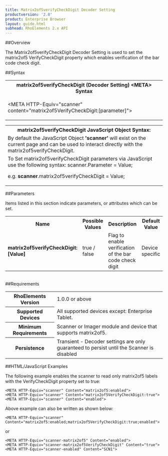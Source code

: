 ```yaml
---
title: Matrix2of5verifyCheckDigit Decoder Setting
productversion: '2.0'
product: Enterprise Browser
layout: guide.html
subhead: RhoElements 2.x API
---
```


##Overview

The Matrix2of5verifyCheckDigit Decoder Setting is used to set the matrix2of5 VerifyCheckDigit property which enables verification of the bar code check digit.

##Syntax

<table class="re-table"><tr><th class="tableHeading">matrix2of5verifyCheckDigit (Decoder Setting) &lt;META&gt; Syntax
</th></tr><tr><td class="clsSyntaxCells clsOddRow"><p>&lt;META HTTP-Equiv="scanner" content="matrix2of5VerifyCheckDigit:[parameter]"&gt;</p></td></tr></table>
<table class="re-table"><tr><th class="tableHeading">matrix2of5verifyCheckDigit JavaScript Object Syntax:</th></tr><tr><td class="clsSyntaxCells clsOddRow">
By default the JavaScript Object <b>'scanner'</b> will exist on the current page and can be used to interact directly with the matrix2of5verifyCheckDigit.
</td></tr><tr><td class="clsSyntaxCells clsEvenRow">
To Set matrix2of5verifyCheckDigit parameters via JavaScript use the following syntax: scanner.Parameter = Value;
<P />e.g. <b>scanner</b>.matrix2of5verifyCheckDigit = Value;
</td></tr></table>

##Parameters


Items listed in this section indicate parameters, or attributes which can be set.
<table class="re-table"><col width="20%" /><col width="20%" /><col width="38%" /><col width="22%" /><tr><th class="tableHeading">Name</th><th class="tableHeading">Possible Values</th><th class="tableHeading">Description</th><th class="tableHeading">Default Value</th></tr><tr><td class="clsSyntaxCells clsOddRow"><b>matrix2of5verifyCheckDigit:[Value]
</b></td><td class="clsSyntaxCells clsOddRow">true / false</td><td class="clsSyntaxCells clsOddRow">Flag to enable verification of the bar code check digit</td><td class="clsSyntaxCells clsOddRow">Device specific</td></tr></table>
<table class="re-table"><col width="78%" /><col width="8%" /><col width="1%" /><col width="5%" /><col width="1%" /><col width="5%" /><col width="2%" /></table>





##Requirements

<table class="re-table"><tr><th class="tableHeading">RhoElements Version</th><td class="clsSyntaxCell clsEvenRow">1.0.0 or above
</td></tr><tr><th class="tableHeading">Supported Devices</th><td class="clsSyntaxCell clsOddRow">All supported devices except: Enterprise Tablet.</td></tr><tr><th class="tableHeading">Minimum Requirements</th><td class="clsSyntaxCell clsOddRow">Scanner or Imager module and device that supports matrix2of5.</td></tr><tr><th class="tableHeading">Persistence</th><td class="clsSyntaxCell clsEvenRow">Transient - Decoder settings are only guaranteed to persist until the Scanner is disabled</td></tr></table>


##HTML/JavaScript Examples

The following example enables the scanner to read only matrix2of5 labels with the VerifyCheckDigit property set to true:

	<META HTTP-Equiv="scanner" Content="matrix2of5:enabled">
	<META HTTP-Equiv="scanner" Content="matrix2of5VerifyCheckDigit:true">
	<META HTTP-Equiv="scanner" Content="enabled">
	
Above example can also be written as shown below:

	<META HTTP-Equiv="scanner" Content="matrix2of5:enabled;matrix2of5VerifyCheckDigit:true;enabled">
	
or

	<META HTTP-Equiv="scanner-matrix2of5" Content="enabled">
	<META HTTP-Equiv="scanner-matrix2of5VerifyCheckDigit" Content="true">
	<META HTTP-Equiv="scanner-enabled" Content="SCN1">
	





